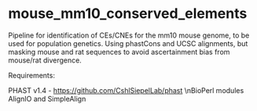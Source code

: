 # mouse_mm10_conserved_elements

Pipeline for identification of CEs/CNEs for the mm10 mouse genome, to be used for population genetics. Using phastCons and UCSC alignments, but masking mouse and rat sequences to avoid ascertainment bias from mouse/rat divergence.

Requirements:

PHAST v1.4 - https://github.com/CshlSiepelLab/phast
\nBioPerl modules AlignIO and SimpleAlign
